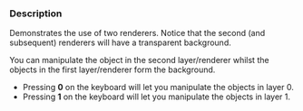 ### Description

Demonstrates the use of two renderers. Notice that the second (and subsequent) renderers will have a transparent background.

You can manipulate the object in the second layer/renderer whilst the objects in the first layer/renderer form the background.

- Pressing **0** on the keyboard will let you manipulate the objects in
  layer 0.
- Pressing **1** on the keyboard will let you manipulate the objects in layer 1.
